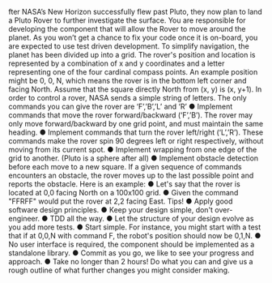 fter NASA’s New Horizon successfully flew past Pluto, they now plan to land a Pluto Rover
to further investigate the surface. You are responsible for developing the component that will
allow the Rover to move around the planet. As you won’t get a chance to fix your code once
it is on-board, you are expected to use test driven development.
To simplify navigation, the planet has been divided up into a grid. The rover's position and
location is represented by a combination of x and y coordinates and a letter representing one
of the four cardinal compass points. An example position might be 0, 0, N, which means the
rover is in the bottom left corner and facing North. Assume that the square directly North
from (x, y) is (x, y+1).
In order to control a rover, NASA sends a simple string of letters. The only commands you
can give the rover are ‘F’,’B’,’L’ and ‘R’
● Implement commands that move the rover forward/backward (‘F’,’B’). The rover may
only move forward/backward by one grid point, and must maintain the same heading.
● Implement commands that turn the rover left/right (‘L’,’R’). These commands make
the rover spin 90 degrees left or right respectively, without moving from its current
spot.
● Implement wrapping from one edge of the grid to another. (Pluto is a sphere after all)
● Implement obstacle detection before each move to a new square. If a given
sequence of commands encounters an obstacle, the rover moves up to the last
possible point and reports the obstacle.
Here is an example:
● Let's say that the rover is located at 0,0 facing North on a 100x100 grid.
● Given the command "FFRFF" would put the rover at 2,2 facing East.
Tips!
● Apply good software design principles.
● Keep your design simple, don't over-engineer.
● TDD all the way.
● Let the structure of your design evolve as you add more tests.
● Start simple. For instance, you might start with a test that if at 0,0,N with command F,
the robot's position should now be 0,1,N.
● No user interface is required, the component should be implemented as a standalone
library.
● Commit as you go, we like to see your progress and approach.
● Take no longer than 2 hours! Do what you can and give us a rough outline of what
further changes you might consider making.
